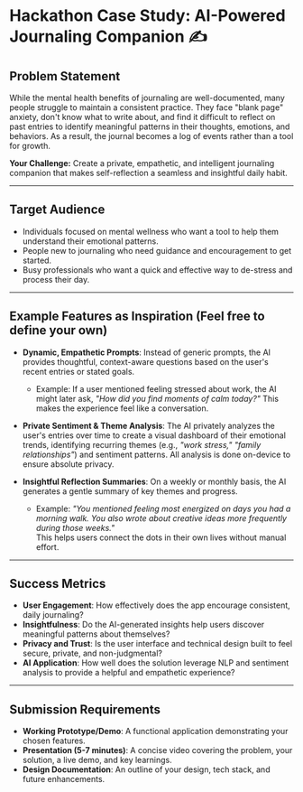 # Hackathon Case Study: AI-Powered Journaling Companion ✍

## Problem Statement  
While the mental health benefits of journaling are well-documented, many people struggle to maintain a consistent practice. They face "blank page" anxiety, don't know what to write about, and find it difficult to reflect on past entries to identify meaningful patterns in their thoughts, emotions, and behaviors. As a result, the journal becomes a log of events rather than a tool for growth.  

**Your Challenge:** Create a private, empathetic, and intelligent journaling companion that makes self-reflection a seamless and insightful daily habit.  

---

## Target Audience
- Individuals focused on mental wellness who want a tool to help them understand their emotional patterns.  
- People new to journaling who need guidance and encouragement to get started.  
- Busy professionals who want a quick and effective way to de-stress and process their day.  

---

## Example Features as Inspiration (Feel free to define your own)
- **Dynamic, Empathetic Prompts**: Instead of generic prompts, the AI provides thoughtful, context-aware questions based on the user's recent entries or stated goals.  
  - Example: If a user mentioned feeling stressed about work, the AI might later ask, *"How did you find moments of calm today?"* This makes the experience feel like a conversation.  

- **Private Sentiment & Theme Analysis**: The AI privately analyzes the user's entries over time to create a visual dashboard of their emotional trends, identifying recurring themes (e.g., *"work stress," "family relationships"*) and sentiment patterns. All analysis is done on-device to ensure absolute privacy.  

- **Insightful Reflection Summaries**: On a weekly or monthly basis, the AI generates a gentle summary of key themes and progress.  
  - Example: *"You mentioned feeling most energized on days you had a morning walk. You also wrote about creative ideas more frequently during those weeks."*  
  This helps users connect the dots in their own lives without manual effort.  

---

## Success Metrics
- **User Engagement**: How effectively does the app encourage consistent, daily journaling?  
- **Insightfulness**: Do the AI-generated insights help users discover meaningful patterns about themselves?  
- **Privacy and Trust**: Is the user interface and technical design built to feel secure, private, and non-judgmental?  
- **AI Application**: How well does the solution leverage NLP and sentiment analysis to provide a helpful and empathetic experience?  

---

## Submission Requirements
- **Working Prototype/Demo**: A functional application demonstrating your chosen features.  
- **Presentation (5-7 minutes)**: A concise video covering the problem, your solution, a live demo, and key learnings.  
- **Design Documentation**: An outline of your design, tech stack, and future enhancements.  
